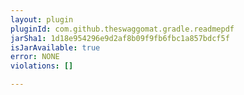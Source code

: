 ```yaml
---
layout: plugin
pluginId: com.github.theswaggomat.gradle.readmepdf
jarSha1: 1d18e954296e9d2af8b09f9fb6fbc1a857bdcf5f
isJarAvailable: true
error: NONE
violations: []

---
```


